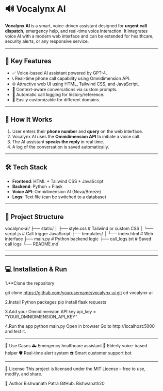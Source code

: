 # 🔊 Vocalynx AI

**Vocalynx AI** is a smart, voice-driven assistant designed for **urgent call dispatch**, emergency help, and real-time voice interaction. It integrates voice AI with a modern web interface and can be extended for healthcare, security alerts, or any responsive service.

---

## 🧠 Key Features

- ✅ Voice-based AI assistant powered by GPT-4.
- 📞 Real-time phone call capability using Omnidimension API.
- 🌐 Attractive web UI using HTML, Tailwind CSS, and JavaScript.
- 💬 Context-aware conversations via custom prompts.
- 📝 Automatic call logging for history/reference.
- 🔧 Easily customizable for different domains.

---

## 🚀 How It Works

1. User enters their **phone number** and **query** on the web interface.
2. Vocalynx AI uses the **Omnidimension API** to initiate a voice call.
3. The AI assistant **speaks the reply** in real time.
4. A log of the conversation is saved automatically.

---

## 🛠️ Tech Stack

- **Frontend**: HTML + Tailwind CSS + JavaScript
- **Backend**: Python + Flask
- **Voice API**: Omnidimension AI (Nova/Breeze)
- **Logs**: Text file (can be switched to a database)

---

## 📁 Project Structure

vocalynx-ai/
├── static/
│ ├── style.css # Tailwind or custom CSS
│ └── script.js # Call trigger JavaScript
├── templates/
│ └── index.html # Web interface
├── main.py # Python backend logic
├── call_logs.txt # Saved call logs
└── README.md

----

---

## 💻 Installation & Run

1.**Clone the repository
  
   git clone https://github.com/yourusername/vocalynx-ai.git
   cd vocalynx-ai
   
2.Install Python packages
     pip install flask requests
     
3.Add your Omnidimension API key
     api_key = "YOUR_OMNIDIMENSION_API_KEY"

4.Run the app
     python main.py
Open in browser
Go to http://localhost:5000 and test it.

------

📌 Use Cases
🚑 Emergency healthcare assistant
🧓 Elderly voice-based helper
🛡️ Real-time alert system
☎️ Smart customer support bot

----

🪪 License
This project is licensed under the MIT License – free to use, modify, and share.

👤 Author
Bishwanath Patra
GitHub: Bishwanath20
